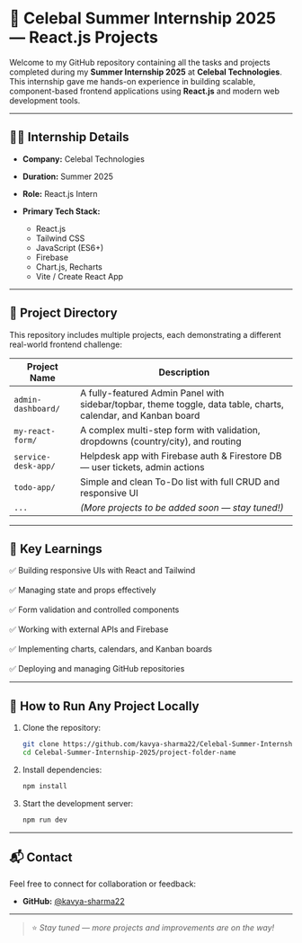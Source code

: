 # 🌟 Celebal Summer Internship 2025 — React.js Projects

Welcome to my GitHub repository containing all the tasks and projects completed during my **Summer Internship 2025** at **Celebal Technologies**. This internship gave me hands-on experience in building scalable, component-based frontend applications using **React.js** and modern web development tools.

---

## 👩‍💻 Internship Details

* **Company:** Celebal Technologies
* **Duration:** Summer 2025
* **Role:** React.js Intern
* **Primary Tech Stack:**

  * React.js
  * Tailwind CSS
  * JavaScript (ES6+)
  * Firebase
  * Chart.js, Recharts
  * Vite / Create React App

---

## 📁 Project Directory

This repository includes multiple projects, each demonstrating a different real-world frontend challenge:

| Project Name        | Description                                                                                                    |
| ------------------- | -------------------------------------------------------------------------------------------------------------- |
| `admin-dashboard/`  | A fully-featured Admin Panel with sidebar/topbar, theme toggle, data table, charts, calendar, and Kanban board |
| `my-react-form/`    | A complex multi-step form with validation, dropdowns (country/city), and routing                               |
| `service-desk-app/` | Helpdesk app with Firebase auth & Firestore DB — user tickets, admin actions                                   |
| `todo-app/`         | Simple and clean To-Do list with full CRUD and responsive UI                                                   |
| `...`               | *(More projects to be added soon — stay tuned!)*                                                               |

---

## 📌 Key Learnings

✅ Building responsive UIs with React and Tailwind
<br></br>
✅ Managing state and props effectively
<br></br>
✅ Form validation and controlled components
<br></br>
✅ Working with external APIs and Firebase
<br></br>
✅ Implementing charts, calendars, and Kanban boards
<br></br>
✅ Deploying and managing GitHub repositories

---


## 🚀 How to Run Any Project Locally

1. Clone the repository:

   ```bash
   git clone https://github.com/kavya-sharma22/Celebal-Summer-Internship-2025.git
   cd Celebal-Summer-Internship-2025/project-folder-name
   ```

2. Install dependencies:

   ```bash
   npm install
   ```

3. Start the development server:

   ```bash
   npm run dev
   ```

---

## 📬 Contact

Feel free to connect for collaboration or feedback:

* **GitHub:** [@kavya-sharma22](https://github.com/kavya-sharma22)


---

> ⭐ *Stay tuned — more projects and improvements are on the way!*
